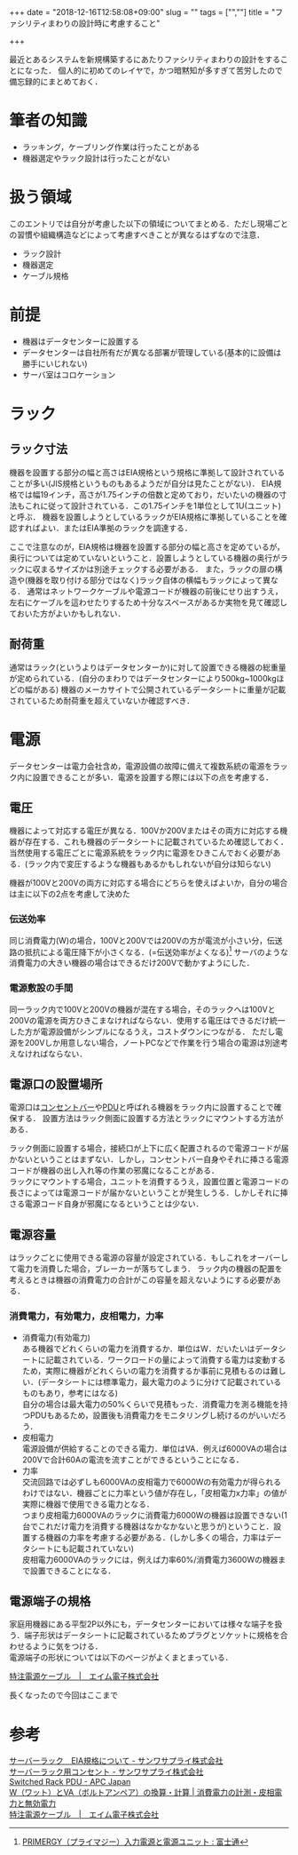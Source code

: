 +++
date = "2018-12-16T12:58:08+09:00"
slug = ""
tags = ["",""]
title = "ファシリティまわりの設計時に考慮すること"

+++

最近とあるシステムを新規構築するにあたりファシリティまわりの設計をすることになった．
個人的に初めてのレイヤで，かつ暗黙知が多すぎて苦労したので備忘録的にまとめておく．

# 筆者の知識
* ラッキング，ケーブリング作業は行ったことがある
* 機器選定やラック設計は行ったことがない

# 扱う領域
このエントリでは自分が考慮した以下の領域についてまとめる．ただし現場ごとの習慣や組織構造などによって考慮すべきことが異なるはずなので注意．

* ラック設計
* 機器選定
* ケーブル規格

# 前提
* 機器はデータセンターに設置する
* データセンターは自社所有だが異なる部署が管理している(基本的に設備は勝手にいじれない)
* サーバ室はコロケーション

# ラック
## ラック寸法
機器を設置する部分の幅と高さはEIA規格という規格に準拠して設計されていることが多い(JIS規格というものもあるようだが自分は見たことがない)．
EIA規格では幅19インチ，高さが1.75インチの倍数と定めており，だいたいの機器の寸法もこれに従って設計されている．この1.75インチを1単位として1U(ユニット)と呼ぶ．
機器を設置しようとしているラックがEIA規格に準拠していることを確認すればよい．またはEIA準拠のラックを調達する．

ここで注意なのが，EIA規格は機器を設置する部分の幅と高さを定めているが，奥行については定めていないということ．設置しようとしている機器の奥行がラックに収まるサイズかは別途チェックする必要がある．
また，ラックの扉の構造や(機器を取り付ける部分ではなく)ラック自体の横幅もラックによって異なる．
通常はネットワークケーブルや電源コードが機器の前後にせり出すうえ，左右にケーブルを這わせたりするため十分なスペースがあるか実物を見て確認しておいた方がよいかもしれない．

## 耐荷重
通常はラック(というよりはデータセンターか)に対して設置できる機器の総重量が定められている．(自分のまわりではデータセンターにより500kg~1000kgほどの幅がある)
機器のメーカサイトで公開されているデータシートに重量が記載されているため耐荷重を超えていないか確認すべき．

# 電源
データセンターは電力会社含め，電源設備の故障に備えて複数系統の電源をラック内に設置できることが多い．電源を設置する際には以下の点を考慮する．

## 電圧
機器によって対応する電圧が異なる．100Vか200Vまたはその両方に対応する機器が存在する．これも機器のデータシートに記載されているため確認しておく．
当然使用する電圧ごとに電源系統をラック内に電源をひきこんでおく必要がある．(ラック内で変圧するような機器もあるかもしれないが自分は知らない)

機器が100Vと200Vの両方に対応する場合にどちらを使えばよいか，自分の場合は主に以下の2点を考慮して決めた

### 伝送効率
同じ消費電力(W)の場合，100Vと200Vでは200Vの方が電流が小さい分，伝送路の抵抗による電圧降下が小さくなる．(=伝送効率がよくなる)[^1]
サーバのような消費電力の大きい機器の場合はできるだけ200Vで動かすようにした．

### 電源敷設の手間
同一ラック内で100Vと200Vの機器が混在する場合，そのラックへは100Vと200Vの電源を両方ひきこまなければならない．使用する電圧はできるだけ統一した方が電源設備がシンプルになるうえ，コストダウンにつながる．
ただし電源を200Vしか用意しない場合，ノートPCなどで作業を行う場合の電源は別途考えなければならない．

## 電源口の設置場所
電源口は[コンセントバー](https://www.sanwa.co.jp/product/oatap/server/index.html)や[PDU](https://www.networld.co.jp/product/schneider/pro_info/pdu/)と呼ばれる機器をラック内に設置することで確保する．
設置方法はラック側面に設置する方法とラックにマウントする方法がある．

ラック側面に設置する場合，接続口が上下に広く配置されるので電源コードが届かないということはまずない．しかし，コンセントバー自身やそれに挿さる電源コードが機器の出し入れ等の作業の邪魔になることがある．  
ラックにマウントする場合，ユニットを消費するうえ，設置位置と電源コードの長さによっては電源コードが届かないということが発生しうる．しかしそれに挿さる電源コード自身が邪魔になるということは少ない．

## 電源容量
はラックごとに使用できる電源の容量が設定されている．もしこれをオーバーして電力を消費した場合，ブレーカーが落ちてしまう．
ラック内の機器の配置を考えるときは機器の消費電力の合計がこの容量を超えないようにする必要がある．

### 消費電力，有効電力，皮相電力，力率
* 消費電力(有効電力)  
    ある機器でどれくらいの電力を消費するか．単位はW．だいたいはデータシートに記載されている．ワークロードの量によって消費する電力は変動するため，実際に機器がどれくらいの電力を消費するか事前に見積もるのは難しい．(データシートには標準電力，最大電力のように分けて記載されているものもあり，参考にはなる)  
    自分の場合は最大電力の50%くらいで見積もった．消費電力を測る機能を持つPDUもあるため，設置後も消費電力をモニタリングし続けるのがいいだろう．
* 皮相電力  
    電源設備が供給することのできる電力．単位はVA．例えば6000VAの場合は200Vで合計60Aの電流を流すことができるということになる．
* 力率  
    交流回路では必ずしも6000VAの皮相電力で6000Wの有効電力が得られるわけではない．機器ごとに力率という値が存在し，「皮相電力x力率」の値が実際に機器で使用できる電力となる．  
    つまり皮相電力6000VAのラックに消費電力6000Wの機器は設置できない(1台でこれだけ電力を消費する機器はなかなかないと思うが)ということ．設置する機器の力率を考慮する必要がある．(しかし多くの場合，力率はデータシートにも記載されていない)  
    皮相電力6000VAのラックには，例えば力率60%/消費電力3600Wの機器まで設置できることになる．

## 電源端子の規格
家庭用機器にある平型2P以外にも，データセンターにおいては様々な端子を扱う．端子形状はデータシートに記載されているためプラグとソケットに規格を合わせるように気をつける．  
電源端子の形状については以下のページがよくまとまっている．

[特注電源ケーブル　|　エイム電子株式会社](http://www.aim-ele.co.jp/products/custom-powercable/)

長くなったので今回はここまで

# 参考
[サーバーラック　EIA規格について - サンワサプライ株式会社](https://www.sanwa.co.jp/product/desk_rack/server/server_select_eia.html)  
[サーバーラック用コンセント - サンワサプライ株式会社](https://www.sanwa.co.jp/product/oatap/server/index.html)  
[Switched Rack PDU - APC Japan](https://www.apc.com/shop/jp/ja/categories/power-distribution/rack-power-distribution/switched-rack-pdu/N-17k76am)  
[W（ワット）とVA（ボルトアンペア）の換算・計算 | 消費電力の計測・皮相電力と無効電力](https://electric-facilities.jp/denki4/watt.html)  
[特注電源ケーブル　|　エイム電子株式会社](http://www.aim-ele.co.jp/products/custom-powercable/)

[^1]: [PRIMERGY（プライマジー）入力電源と電源ユニット : 富士通](http://jp.fujitsu.com/platform/server/primergy/technical/pcserver-description/power.html#p2)
